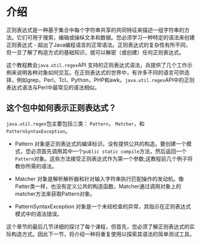 # 介绍

正则表达式是一种基于集合中每个字符串共享的共同特征来描述一组字符串的方法。它们可用于搜索，编辑或操纵文本和数据。您必须学习一种特定的语法来创建正则表达式 - 超出了Java编程语言的正常语法。正则表达式的复杂性有所不同，但一旦了解了构造方式的基础知识，就可以解密（或创建）任何正则表达式。

这个教程教会`java.util.regex`API 支持的正则表达式语法，兵提供了几个工作示例来说明各种对象如何交互。在正则表达式的世界中，有许多不同的语言可供选择，例如grep，Perl，Tcl，Python，PHP和awk。`java.util.regex`API中的正则表达式语法与Perl中最常见的语法相似。

## 这个包中如何表示正则表达式？

`java.util.regex`包主要包括三类： `Pattern`， `Matcher`，和 `PatternSyntaxException`。

* Pattern 对象是正则表达式的编译标识。没有提供公共的构造。要创建一个模式，您必须首先调用其中一个`public static compile`方法，然后返回一个`Pattern`对象。这些方法接受正则表达式作为第一个参数;这教程前几个例子将教你所需的语法。

* Matcher 对象是解析解析器和针对输入字符串执行匹配操作的发动机。像Patter类一样，也没有定义公共的构造函数，Matcher通过调用对象上的matcher方法来获取Pattern对象。

* PatternSyntaxException 对象是一个未经检查的异常，其指示在正则表达式模式中的语法错误。

这个章节的最后几节详细的探讨了每个课程，但首先，您必须了解正则表达式的实际构造方式。因此下一节，将介绍一种将重复使用以探索其语法的简单测试工具。